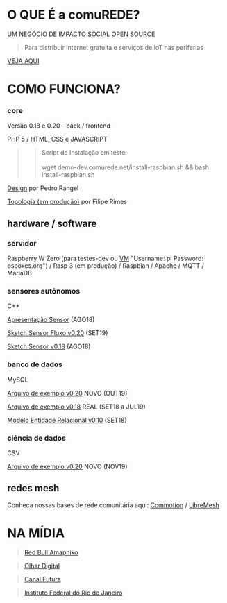 
# O QUE É a comuREDE?

UM NEGÓCIO DE IMPACTO SOCIAL OPEN SOURCE
   > Para distribuir internet gratuita e serviços de IoT nas periferias

[VEJA AQUI](https://www.facebook.com/comuREDE/videos/897710280400227/)

# COMO FUNCIONA?

### core

Versão 0.18 e 0.20 - back / frontend

PHP 5 / HTML, CSS e JAVASCRIPT

>> Script de Instalação em teste:<br>  
>> wget demo-dev.comurede.net/install-raspbian.sh && bash install-raspbian.sh

[Design](https://www.dropbox.com/scl/fi/l7tacgtlutw8a9ec8qzkr/Estiliza-o_comuREDE-por-Pedro-Rangel_LABIC-2017.pdf?rlkey=a7xptpwqqin727s11s9c2piw5&st=70aupz03&dl=0) por Pedro Rangel

[Topologia (em produção)](https://www.dropbox.com/scl/fi/kr0lbizr523plri21ft8h/Projeto-L-gico-comuREDE_030417.pdf?rlkey=ftf5a14h37tvash42hscbafu6&st=uqpw0wcd&dl=0) por Filipe Rimes    

## hardware / software

### servidor
Raspberry W Zero (para testes-dev ou [VM](https://sourceforge.net/projects/osboxes/files/v/vb/48-R-pb/2019-04-11/R20190411VB-32bit.7z/download) "Username: pi Password: osboxes.org") / Rasp 3 (em produção) / Raspbian / Apache / MQTT / MariaDB

### sensores autônomos
C++

[Apresentação Sensor](https://www.dropbox.com/scl/fi/vea61m6vk0lcxz9zgk2yk/Apresenta-o_Sensor-Aut-nomo-Fluxo-de-gua_comuREDE_AGO18_LQ.pdf?rlkey=ga2att2d75l0blcjq36lofrg5&st=11yt847d&dl=0) (AGO18)

[Sketch Sensor Fluxo v0.20](https://www.dropbox.com/s/a0mwp6wxfzbavyx/Sensor_Auton_v02_AGUAf_LIME-CLOUDDEV_Node_ID24130-89_190120-B.zip?dl=0) (SET19)

[Sketch Sensor v0.18](https://olha.ai/bYlY1) (AGO18)

### banco de dados
MySQL

[Arquivo de exemplo v0.20](https://www.dropbox.com/s/r2oboa51on5g88w/mysql_dump_081019.sql?dl=0) NOVO (OUT19)

[Arquivo de exemplo v0.18](https://olha.ai/V2aP2) REAL (SET18 a JUL19)

[Modelo Entidade Relacional v0.10](https://olha.ai/2fUSM) (SET18)

### ciência de dados
CSV

[Arquivo de exemplo v0.20](https://www.dropbox.com/s/w59s1qxj58l5kmk/data_IoT_comuREDE_1119.csv?dl=0) NOVO (NOV19)

## redes mesh

Conheça nossas bases de rede comunitária aqui: [Commotion](https://commotionwireless.net/) / [LibreMesh](https://libremesh.org/)

# NA MÍDIA

> [Red Bull Amaphiko](https://www.facebook.com/RedBullAmaphiko/videos/751140301987210/?v=751140301987210)

> [Olhar Digital](https://olhardigital.com.br/video/residencia-hacker-impulsiona-projetos-de-impacto-social-conheca-as-ideias/89008)

> [Canal Futura](http://www.futuraplay.org/video/comurede-e-drone-para-prevencao-de-dengue/501921/)

> [Instituto Federal do Rio de Janeiro](https://portal.ifrj.edu.br/laboratorio-informatica-ruas)